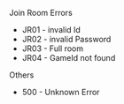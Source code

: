 
Join Room Errors

- JR01 - invalid Id
- JR02 - invalid Password
- JR03 - Full room
- JR04 - GameId not found


Others

- 500 - Unknown Error